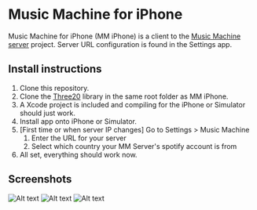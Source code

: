 # Music Machine for iPhone

Music Machine for iPhone (MM iPhone) is a client to the [Music Machine server](http://github.com/nollbit/MusicMachineServer) project. Server URL configuration is found in the Settings app.

## Install instructions

1. Clone this repository.
1. Clone the [Three20](http://github.com/facebook/three20) library in the same root folder as MM iPhone.
2. A Xcode project is included and compiling for the iPhone or Simulator should just work.
3. Install app onto iPhone or Simulator.
4. [First time or when server IP changes] Go to Settings > Music Machine
    1. Enter the URL for your server
    2. Select which country your MM Server's spotify account is from
5. All set, everything should work now.

## Screenshots

![Alt text](mmiphone/raw/master/docs/images/mmiphone-status.png "Status")
![Alt text](mmiphone/raw/master/docs/images/mmiphone-search.png "Search")
![Alt text](mmiphone/raw/master/docs/images/mmiphone-vote.png "Vote")
